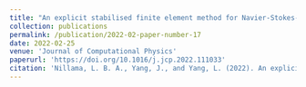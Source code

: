 ```yaml
---
title: "An explicit stabilised finite element method for Navier-Stokes-Brinkman equations"
collection: publications
permalink: /publication/2022-02-paper-number-17
date: 2022-02-25
venue: 'Journal of Computational Physics'
paperurl: 'https://doi.org/10.1016/j.jcp.2022.111033'
citation: 'Nillama, L. B. A., Yang, J., and Yang, L. (2022). An explicit stabilised finite element method for Navier-Stokes-Brinkman equations. Journal of Computational Physics, 457, 111033.' 
---
```

